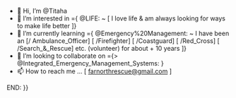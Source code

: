- 👋 Hi, I’m @Titaha
- 👀 I’m interested in ={ @LIFE: ~ [ I love life & am always looking for ways to make life better ]}
- 🌱 I’m currently learning ={ @Emergency%20Management: ~ I have been an [/ Ambulance_Officer] [ /Firefighter] [ /Coastguard] [ /Red_Cross] [ /Search_&_Rescue] etc. (volunteer) for about + 10 years ]}
- 💞️ I’m looking to collaborate on ={> @Integrated_Emergency_Management_Systems: }
- 📫 How to reach me ... [ farnorthrescue@gmail.com ]

<!--- #"You can lead a dog to water, but you can't make him a horse"
Titaha/Titaha is a ✨ special ✨ repository because its `README.md` (this file) appears on your GitHub profile.
You can click the Preview link to take a look at your changes.
--->
END: }}

